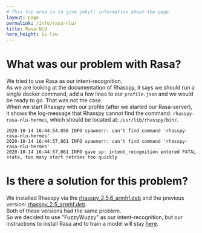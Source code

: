 ```yaml
---
# This top area is to give jekyll information about the page.
layout: page
permalink: /info/rasa-nlu/
title: Rasa-NLU
hero_height: is-low
---
```


# What was our problem with Rasa?

We tried to use Rasa as our intent-recognition.  
As we are looking at the documentation of Rhasspy, it says we should run a single docker command, add a few lines to our ``profile.json`` and we would be ready to go.
That was not the case.  
When we start Rhasspy with our profile (after we started our Rasa-server), it shows the log-message that Rhasspy cannot find the command: ``rhasspy-rasa-nlu-hermes``, which should be located at: ``/usr/lib/rhasspy/bin/``.

````textmate
2020-10-14 16:44:54,856 INFO spawnerr: can't find command 'rhasspy-rasa-nlu-hermes'
2020-10-14 16:44:57,861 INFO spawnerr: can't find command 'rhasspy-rasa-nlu-hermes'
2020-10-14 16:44:57,861 INFO gave up: intent_recognition entered FATAL state, too many start retries too quickly
````

# Is there a solution for this problem?

We installed Rhasspy via the [rhasspy_2.5.6_armhf.deb](https://github.com/rhasspy/rhasspy/releases) and the previous version: [rhasspy_2.5_armhf.deb](https://github.com/rhasspy/rhasspy/releases).  
Both of these versions had the same problem.  
So we decided to use "FuzzyWuzzy" as our intent-recognition, but our instructions to install Rasa and to train a model will stay [here](../unused/rasanlu.md).  
